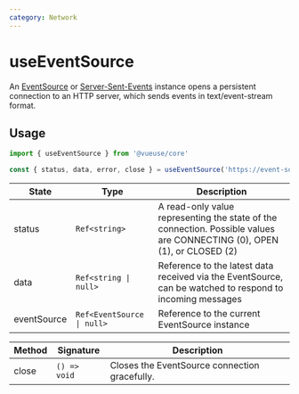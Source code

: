 ```yaml
---
category: Network
---
```


# useEventSource

An [EventSource](https://developer.mozilla.org/en-US/docs/Web/API/EventSource) or [Server-Sent-Events](https://developer.mozilla.org/en-US/docs/Web/API/Server-sent_events) instance opens a persistent connection to an HTTP server, which sends events in text/event-stream format.

## Usage

```js
import { useEventSource } from '@vueuse/core'

const { status, data, error, close } = useEventSource('https://event-source-url')
```

| State       | Type                       | Description                                                                                                             |
| ----------- | -------------------------- | ----------------------------------------------------------------------------------------------------------------------- |
| status      | `Ref<string>`              | A read-only value representing the state of the connection. Possible values are CONNECTING (0), OPEN (1), or CLOSED (2) |
| data        | `Ref<string \| null>`      | Reference to the latest data received via the EventSource, can be watched to respond to incoming messages               |
| eventSource | `Ref<EventSource \| null>` | Reference to the current EventSource instance                                                                           |

| Method | Signature    | Description                                   |
| ------ | ------------ | --------------------------------------------- |
| close  | `() => void` | Closes the EventSource connection gracefully. |
